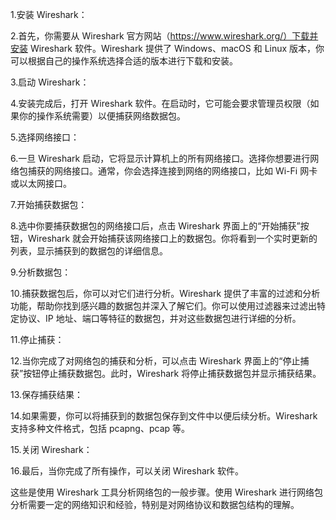 
1.安装 Wireshark：


2.首先，你需要从 Wireshark 官方网站（https://www.wireshark.org/）下载并安装 Wireshark 软件。Wireshark 提供了 Windows、macOS 和 Linux 版本，你可以根据自己的操作系统选择合适的版本进行下载和安装。


3.启动 Wireshark：


4.安装完成后，打开 Wireshark 软件。在启动时，它可能会要求管理员权限（如果你的操作系统需要）以便捕获网络数据包。


5.选择网络接口：


6.一旦 Wireshark 启动，它将显示计算机上的所有网络接口。选择你想要进行网络包捕获的网络接口。通常，你会选择连接到网络的网络接口，比如 Wi-Fi 网卡或以太网接口。


7.开始捕获数据包：


8.选中你要捕获数据包的网络接口后，点击 Wireshark 界面上的“开始捕获”按钮，Wireshark 就会开始捕获该网络接口上的数据包。你将看到一个实时更新的列表，显示捕获到的数据包的详细信息。


9.分析数据包：


10.捕获数据包后，你可以对它们进行分析。Wireshark 提供了丰富的过滤和分析功能，帮助你找到感兴趣的数据包并深入了解它们。你可以使用过滤器来过滤出特定协议、IP 地址、端口等特征的数据包，并对这些数据包进行详细的分析。


11.停止捕获：


12.当你完成了对网络包的捕获和分析，可以点击 Wireshark 界面上的“停止捕获”按钮停止捕获数据包。此时，Wireshark 将停止捕获数据包并显示捕获结果。


13.保存捕获结果：


14.如果需要，你可以将捕获到的数据包保存到文件中以便后续分析。Wireshark 支持多种文件格式，包括 pcapng、pcap 等。


15.关闭 Wireshark：


16.最后，当你完成了所有操作，可以关闭 Wireshark 软件。

这些是使用 Wireshark 工具分析网络包的一般步骤。使用 Wireshark 进行网络包分析需要一定的网络知识和经验，特别是对网络协议和数据包结构的理解。
